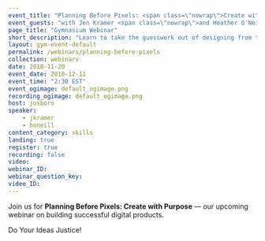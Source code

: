 ```yaml
---
event_title: "Planning Before Pixels: <span class=\"nowrap\">Create with Purpose</span>"
event_guests: "with Jen Kramer <span class=\"nowrap\">and Heather O'Neill</span>"
page_title: "Gymnasium Webinar"
short_description: "Learn to take the guesswork out of designing from the authors of <cite>Before You Code</cite>, Jen Kramer and Heather O'Neill plus our very own Jeremy Osborn."
layout: gym-event-default
permalink: /webinars/planning-before-pixels
collection: webinars
date: 2018-11-20
event_date: 2018-12-11
event_time: "2:30 EST"
event_ogimage: default_ogimage.png
recording_ogimage: default_ogimage.png
host: josborn
speaker: 
    - jkramer
    - honeill
content_category: skills
landing: true
register: true
recording: false
video:
webinar_ID:
webinar_question_key:
video_ID:
---
```

<p>
Join us for <strong>Planning Before Pixels: Create with Purpose</strong> — our upcoming webinar on building successful digital products.</p>

<p class="call-out">
Do Your Ideas Justice!
</p>